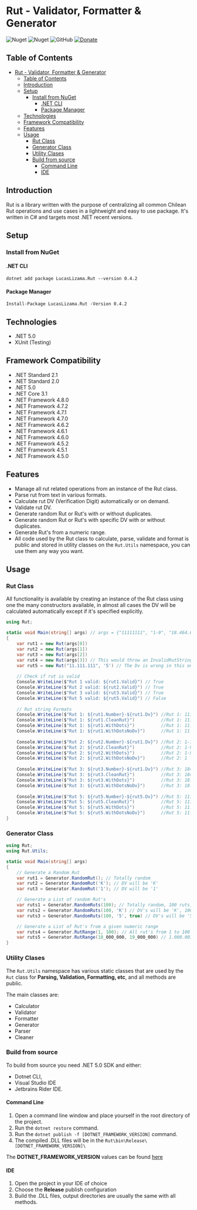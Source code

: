 # Rut - Validator, Formatter & Generator
![Nuget](https://img.shields.io/nuget/v/Lucaslizama.Rut?style=for-the-badge)
![Nuget](https://img.shields.io/nuget/dt/LucasLizama.Rut?style=for-the-badge)
![GitHub](https://img.shields.io/github/license/lucaslizama/rut?style=for-the-badge)
[![Donate](https://img.shields.io/badge/Donate-Paypal-blue?style=for-the-badge&logo=paypal)](https://www.paypal.com/donate?business=PYWFG2U5KRY2N&no_recurring=0&item_name=Develop+and+maintain+quality%2C+free+and+open+source+software&currency_code=USD)

## Table of Contents

- [Rut - Validator, Formatter & Generator](#rut---validator-formatter--generator)
  - [Table of Contents](#table-of-contents)
  - [Introduction](#introduction)
  - [Setup](#setup)
    - [Install from NuGet](#install-from-nuget)
      - [.NET CLI](#net-cli)
      - [Package Manager](#package-manager)
  - [Technologies](#technologies)
  - [Framework Compatibility](#framework-compatibility)
  - [Features](#features)
  - [Usage](#usage)
    - [Rut Class](#rut-class)
    - [Generator Class](#generator-class)
    - [Utility Clases](#utility-clases)
    - [Build from source](#build-from-source)
      - [Command Line](#command-line)
      - [IDE](#ide)

## Introduction

Rut is a library written with the purpose of centralizing all
common Chilean Rut operations and use cases in a lightweight 
and easy to use package. It's written in C# and targets most 
.NET recent versions.

## Setup

### Install from NuGet

#### .NET CLI

`dotnet add package LucasLizama.Rut --version 0.4.2`

#### Package Manager

`Install-Package LucasLizama.Rut -Version 0.4.2`

## Technologies

- .NET 5.0
- XUnit (Testing)

## Framework Compatibility

- .NET Standard 2.1
- .NET Standard 2.0
- .NET 5.0
- .NET Core 3.1
- .NET Framework 4.8.0
- .NET Framework 4.7.2
- .NET Framework 4.7.1
- .NET Framework 4.7.0
- .NET Framework 4.6.2
- .NET Framework 4.6.1
- .NET Framework 4.6.0
- .NET Framework 4.5.2
- .NET Framework 4.5.1
- .NET Framework 4.5.0

## Features

- Manage all rut related operations from an instance of the Rut class.
- Parse rut from text in various formats.
- Calculate rut DV (Verification Digit) automatically or on demand.
- Validate rut DV.
- Generate random Rut or Rut's with or without duplicates.
- Generate random Rut or Rut's with specific DV with or without duplicates.
- Generate Rut's from a numeric range.
- All code used by the Rut class to calculate, parse, validate 
and format is public and stored in utility classes on the `Rut.Utils`
namespace, you can use them any way you want.

## Usage

### Rut Class

All functionality is available by creating an instance of the Rut class using
one the many constructors available, in almost all cases the DV will be calculated
automatically except if it's specified explicitly.

```c#
using Rut;

static void Main(string[] args) // args = {"11111111", "1-9", "18.464.695", "Not A Rut"} 
{
    var rut1 = new Rut(args[0])
    var rut2 = new Rut(args[1])
    var rut3 = new Rut(args[2])
    var rut4 = new Rut(args[3]) // This would throw an InvalidRutStringException
    var rut5 = new Rut("11.111.111", '5') // The Dv is wrong in this one
    
    // Check if rut is valid
    Console.WriteLine($"Rut 1 valid: ${rut1.Valid}") // True
    Console.WriteLine($"Rut 2 valid: ${rut2.Valid}") // True
    Console.WriteLine($"Rut 3 valid: ${rut3.Valid}") // True
    Console.WriteLine($"Rut 5 valid: ${rut5.Valid}") // False
    
    // Rut string Formats
    Console.WriteLine($"Rut 1: ${rut1.Number}-${rut1.Dv}") //Rut 1: 11111111-1
    Console.WriteLine($"Rut 1: ${rut1.CleanRut}")          //Rut 1: 11111111-1
    Console.WriteLine($"Rut 1: ${rut1.WithDots}")          //Rut 1: 11.111.111-1
    Console.WriteLine($"Rut 1: ${rut1.WithDotsNoDv}")      //Rut 1: 11.111.111
    
    Console.WriteLine($"Rut 2: ${rut2.Number}-${rut1.Dv}") //Rut 2: 1-1
    Console.WriteLine($"Rut 2: ${rut2.CleanRut}")          //Rut 2: 1-9
    Console.WriteLine($"Rut 2: ${rut2.WithDots}")          //Rut 2: 1-9
    Console.WriteLine($"Rut 2: ${rut2.WithDotsNoDv}")      //Rut 2: 1
    
    Console.WriteLine($"Rut 3: ${rut3.Number}-${rut1.Dv}") //Rut 3: 18464695-1
    Console.WriteLine($"Rut 3: ${rut3.CleanRut}")          //Rut 3: 18464695-1
    Console.WriteLine($"Rut 3: ${rut3.WithDots}")          //Rut 3: 18.464.695-1
    Console.WriteLine($"Rut 3: ${rut3.WithDotsNoDv}")      //Rut 3: 18.464.695
    
    Console.WriteLine($"Rut 5: ${rut5.Number}-${rut5.Dv}") //Rut 5: 11111111-5
    Console.WriteLine($"Rut 5: ${rut5.CleanRut}")          //Rut 5: 11111111-5
    Console.WriteLine($"Rut 5: ${rut5.WithDots}")          //Rut 5: 11.111.111-5
    Console.WriteLine($"Rut 5: ${rut5.WithDotsNoDv}")      //Rut 5: 11.111.111
}
```

### Generator Class

```c#
using Rut;
using Rut.Utils;

static void Main(string[] args) 
{
    // Generate a Random Rut
    var rut1 = Generator.RandomRut(); // Totally random
    var rut2 = Generator.RandomRut('K'); // DV will be 'K'
    var rut3 = Generator.RandomRut('1'); // DV will be '1'

    // Generate a List of random Rut's
    var ruts1 = Generator.RandomRuts(100); // Totally random, 100 ruts, can repeat.
    var ruts2 = Generator.RandomRuts(100, 'K') // DV's will be 'K', 100 ruts, can repeat.
    var ruts3 = Generator.RandomRuts(100, '5', true) // DV's will be '5', 100 ruts, no duplicates.

    // Generate a List of Rut's from a given numeric range
    var ruts4 = Generator.RutRange(1, 100); // All rut's from 1 to 100 inclusive, 100 ruts.
    var ruts5 = Generator.RutRange(18_000_000, 19_000_000) // 1.000.001 rut's because of inclusive min/max.
}
```

### Utility Clases

The `Rut.Utils` namespace has various static classes that are used by the `Rut`
class for **Parsing, Validation, Formatting, etc**, and all methods are public.

The main classes are:

- Calculator
- Validator
- Formatter
- Generator
- Parser
- Cleaner

### Build from source

To build from source you need .NET 5.0 SDK and either: 
- Dotnet CLI, 
- Visual Studio IDE
- Jetbrains Rider IDE.

#### Command Line

1. Open a command line window and place yourself in the root directory of the project.
2. Run the `dotnet restore` command.
3. Run the `dotnet publish -f [DOTNET_FRAMEWORK_VERSION]` command.
4. The compiled .DLL files will be in the `Rut\bin\Release\[DOTNET_FRAMEWORK_VERSION]\`

The **DOTNET_FRAMEWORK_VERSION** values can be found [here](https://docs.microsoft.com/en-us/dotnet/standard/frameworks)

#### IDE
1. Open the project in your IDE of choice
2. Choose the **Release** publish configuration
3. Build the .DLL files, output directories are usually the same with all methods.